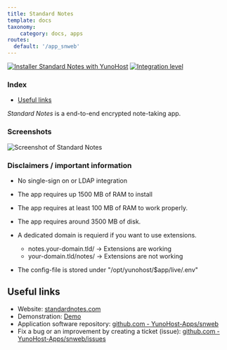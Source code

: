 ```yaml
---
title: Standard Notes
template: docs
taxonomy:
    category: docs, apps
routes:
  default: '/app_snweb'
---
```


[![Installer Standard Notes with YunoHost](https://install-app.yunohost.org/install-with-yunohost.svg)](https://install-app.yunohost.org/?app=snweb) [![Integration level](https://dash.yunohost.org/integration/snweb.svg)](https://dash.yunohost.org/appci/app/snweb)

### Index

- [Useful links](#useful-links)

*Standard Notes* is a end-to-end encrypted note-taking app.

### Screenshots

![Screenshot of Standard Notes](https://github.com/YunoHost-Apps/snweb_ynh/blob/master/doc/screenshots/standard_notes.png)

### Disclaimers / important information

* No single-sign on or LDAP integration
* The app requires up 1500 MB of RAM to install
* The app requires at least 100 MB of RAM to work properly.
* The app requires around 3500 MB of disk.

* A dedicated domain is requierd if you want to use extensions.
    * notes.your-domain.tld/ -> Extensions are working
    * your-domain.tld/notes/ -> Extensions are not working

* The config-file is stored under "/opt/yunohost/$app/live/.env"

## Useful links

+ Website: [standardnotes.com](https://standardnotes.com/)
+ Demonstration: [Demo](https://demo.snweb.eu/login)
+ Application software repository: [github.com - YunoHost-Apps/snweb](https://github.com/YunoHost-Apps/snweb_ynh)
+ Fix a bug or an improvement by creating a ticket (issue): [github.com - YunoHost-Apps/snweb/issues](https://github.com/YunoHost-Apps/snweb_ynh/issues)
